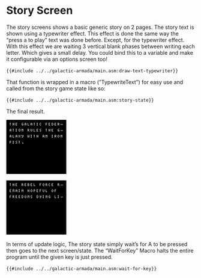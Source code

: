 # Story Screen

The story screens shows a basic generic story on 2 pages. The story text is shown using a typewriter effect. This effect is done the same way the “press a to play” text was done before. Except, for the typewriter effect. With this effect we are waiting 3 vertical blank phases between writing each letter. Which gives a small delay. You could bind this to a variable and make it configurable via an options screen too!

```rgbasm,linenos,start={{#line_no_of "" ../../galactic-armada/main.asm:draw-text-typewriter}}
{{#include ../../galactic-armada/main.asm:draw-text-typewriter}}
```


That function is wrapped in a macro (”TypewriteText”) for easy use and called from the story game state like so:


```rgbasm,linenos,start={{#line_no_of "" ../../galactic-armada/main.asm:story-state}}
{{#include ../../galactic-armada/main.asm:story-state}}
```

The final result.

![GalacticArmada-1.png](../assets/img/GalacticArmada-1.png)

![GalacticArmada-2.png](../assets/img/GalacticArmada-2.png)

In terms of update logic, The story state simply wait’s for A to be pressed then goes to the next screen/state. The “WaitForKey” Macro halts the entire program until the given key is just pressed.

```rgbasm,linenos,start={{#line_no_of "" ../../galactic-armada/main.asm:wait-for-key}}
{{#include ../../galactic-armada/main.asm:wait-for-key}}
```